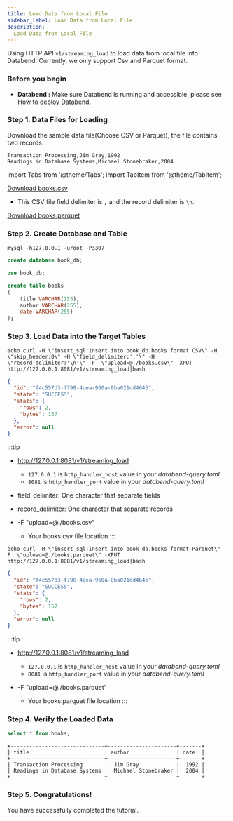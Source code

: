 ```yaml
---
title: Load Data from Local File
sidebar_label: Load Data from Local File
description:
  Load Data from Local File
---
```


Using HTTP API `v1/streaming_load` to load data from local file into Databend.
Currently, we only support Csv and Parquet format.

### Before you begin

* **Databend :** Make sure Databend is running and accessible, please see [How to deploy Databend](/doc/category/deploy).

### Step 1. Data Files for Loading

Download the sample data file(Choose CSV or Parquet), the file contains two records:
```text
Transaction Processing,Jim Gray,1992
Readings in Database Systems,Michael Stonebraker,2004
```

import Tabs from '@theme/Tabs';
import TabItem from '@theme/TabItem';

<Tabs groupId="sample-data">

<TabItem value="csv" label="CSV">

[Download books.csv](https://datafuse-1253727613.cos.ap-hongkong.myqcloud.com/data/books.csv)
* This CSV file field delimiter is `,` and the record delimiter is `\n`.

</TabItem>

<TabItem value="parquet" label="Parquet">

[Download books.parquet](https://datafuse-1253727613.cos.ap-hongkong.myqcloud.com/data/books.parquet)

</TabItem>

</Tabs>

### Step 2. Create Database and Table

```shell
mysql -h127.0.0.1 -uroot -P3307
```

```sql title='mysql>'
create database book_db;
```

```sql title='mysql>'
use book_db;
```

```sql title='mysql>'
create table books
(
    title VARCHAR(255),
    author VARCHAR(255),
    date VARCHAR(255)
);
```

### Step 3. Load Data into the Target Tables

<Tabs groupId="load-data">

<TabItem value="csv" label="CSV">

```shell title='Request'
echo curl -H \"insert_sql:insert into book_db.books format CSV\" -H \"skip_header:0\" -H \"field_delimiter:','\" -H \"record_delimiter:'\n'\" -F  \"upload=@./books.csv\" -XPUT http://127.0.0.1:8081/v1/streaming_load|bash
```

```json title='Response'
{
  "id": "f4c557d3-f798-4cea-960a-0ba021dd4646",
  "state": "SUCCESS",
  "stats": {
    "rows": 2,
    "bytes": 157
  },
  "error": null
}
```

:::tip
* http://127.0.0.1:8081/v1/streaming_load
  * `127.0.0.1` is `http_handler_host` value in your *databend-query.toml*
  * `8081` is `http_handler_port` value in your *databend-query.toml*

* field_delimiter: One character that separate fields 
* record_delimiter: One character that separate records
* -F  \"upload=@./books.csv\"
  * Your books.csv file location
:::

</TabItem>

<TabItem value="parquet" label="Parquet">

```shell title='Request'
echo curl -H \"insert_sql:insert into book_db.books format Parquet\" -F  \"upload=@./books.parquet\" -XPUT http://127.0.0.1:8081/v1/streaming_load|bash
```

```json title='Response'
{
  "id": "f4c557d3-f798-4cea-960a-0ba021dd4646",
  "state": "SUCCESS",
  "stats": {
    "rows": 2,
    "bytes": 157
  },
  "error": null
}
```

:::tip
* http://127.0.0.1:8081/v1/streaming_load
  * `127.0.0.1` is `http_handler_host` value in your *databend-query.toml*
  * `8081` is `http_handler_port` value in your *databend-query.toml*

* -F  \"upload=@./books.parquet\"
  * Your books.parquet file location
:::

</TabItem>

</Tabs>


### Step 4. Verify the Loaded Data

```sql title='mysql>'
select * from books;
```

```
+------------------------------+----------------------+-------+
| title                        | author               | date  |
+------------------------------+----------------------+-------+
| Transaction Processing       |  Jim Gray            |  1992 |
| Readings in Database Systems |  Michael Stonebraker |  2004 |
+------------------------------+----------------------+-------+
```

### Step 5. Congratulations!

You have successfully completed the tutorial.